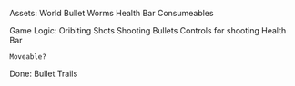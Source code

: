 Assets:
	World
	Bullet
	Worms
	Health Bar
	Consumeables

Game Logic:
	Oribiting Shots
	Shooting Bullets
	Controls for shooting
	Health Bar

	Moveable?


Done:
	Bullet Trails